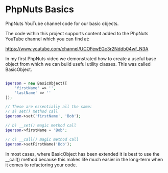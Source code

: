 # PhpNuts Basics
PhpNuts YouTube channel code for our basic objects.

The code within this project supports content added 
to the PhpNuts YouTube channel which you can find at:

https://www.youtube.com/channel/UCOFewEGc3r2Nddb04wf_N3A

In my first PhpNuts video we demonstrated how to create a 
useful base object from which we can build useful utility
classes. This was called BasicObject.

```php

$person = new BasicObject([
    'firstName' => '',
    'lastName' => ''
]);

// These are essentially all the same:
// a) set() method call
$person->set('firstName', 'Bob');

// b) __set() magic method call
$person->firstName = 'Bob';

// c) __call() magic method call
$person->setFirstName('Bob');

```

In most cases, where BasicObject has been extended it is best
to use the __call() method because this makes life much easier
in the long-term when it comes to refactoring your code. 